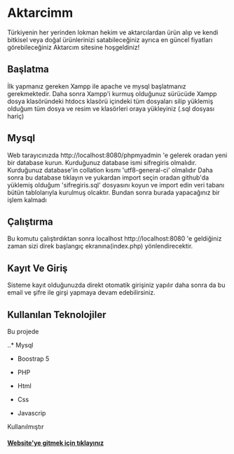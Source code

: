# Aktarcimm
Türkiyenin her yerinden lokman hekim ve aktarcılardan ürün alıp ve kendi bitkisel veya doğal ürünlerinizi satabileceğiniz ayrıca en güncel fiyatları görebileceğiniz Aktarcım sitesine hoşgeldiniz!

## Başlatma
İlk yapmanız gereken Xampp ile apache ve mysql başlatmanız gerekmektedir. Daha sonra Xampp'i kurmuş olduğunuz sürücüde Xampp dosya klasöründeki htdocs klasörü içindeki tüm dosyaları silip yüklemiş olduğum  tüm dosya ve resim ve klasörleri oraya yükleyiniz (.sql dosyası hariç)

## Mysql
Web tarayıcınızda http://localhost:8080/phpmyadmin 'e gelerek oradan yeni bir database kurun. Kurduğunuz database ismi sifregiris olmalıdır. Kurduğunuz database'in collation kısmı 'utf8-general-ci' olmalıdır Daha sonra bu database tıklayın ve yukardan import seçin oradan github'da yüklemiş olduğum 'sifregiris.sql' dosyasını koyun ve import edin veri tabanı bütün tablolarıyla kurulmuş olcaktır. Bundan sonra burada yapacağınız bir işlem kalmadı

## Çalıştırma
Bu komutu çalıştırdıktan sonra localhost http://localhost:8080 'e geldiğiniz zaman sizi direk başlangıç ekranına(index.php) yönlendirecektir.

## Kayıt Ve Giriş
Sisteme kayıt olduğunuzda direkt otomatik girişiniz yapılır daha sonra da bu email ve şifre ile girşi yapmaya devam edebilirsiniz.

## Kullanılan Teknolojiler

Bu projede 

..* Mysql

* Boostrap 5

* PHP

* Html

* Css

* Javascrip

Kullanılmıştır

#### [Website'ye gitmek için tıklayınız](http://aktarcimm.rf.gd/)
